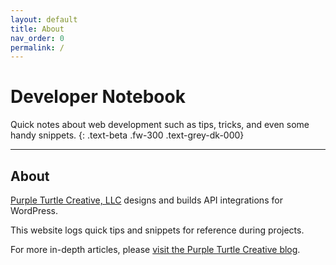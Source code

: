```yaml
---
layout: default
title: About
nav_order: 0
permalink: /
---
```


# Developer Notebook

Quick notes about web development such as tips, tricks, and even some handy snippets.
{: .text-beta .fw-300 .text-grey-dk-000}

---

## About

[Purple Turtle Creative, LLC](https://purpleturtlecreative.com/) designs and builds API integrations for WordPress.

This website logs quick tips and snippets for reference during projects.

For more in-depth articles, please [visit the Purple Turtle Creative blog](https://purpleturtlecreative.com/blog/).

